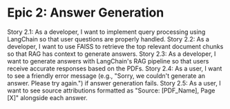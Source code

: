# Epic 2: Answer Generation

Story 2.1: As a developer, I want to implement query processing using LangChain so that user questions are properly handled.
Story 2.2: As a developer, I want to use FAISS to retrieve the top relevant document chunks so that RAG has context to generate answers.
Story 2.3: As a developer, I want to generate answers with LangChain's RAG pipeline so that users receive accurate responses based on the PDFs.
Story 2.4: As a user, I want to see a friendly error message (e.g., "Sorry, we couldn't generate an answer. Please try again.") if answer generation fails.
Story 2.5: As a user, I want to see source attributions formatted as "Source: [PDF_Name], Page [X]" alongside each answer. 